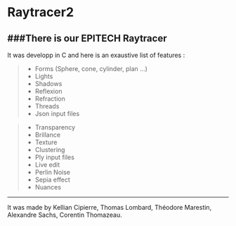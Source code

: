 Raytracer2
===================

###There is our EPITECH Raytracer
----------
It was developp in C and here is an exaustive list of features :
> - Forms (Sphere, cone, cylinder, plan ...)
> - Lights
> - Shadows
> - Reflexion
> - Refraction
> - Threads
> - Json input files

> - Transparency
> - Brillance
> - Texture
> - Clustering
> - Ply input files
> - Live edit
> - Perlin Noise
> - Sepia effect
> - Nuances

----------
It was made by Kellian Cipierre, Thomas Lombard, Théodore Marestin, Alexandre Sachs, Corentin Thomazeau.